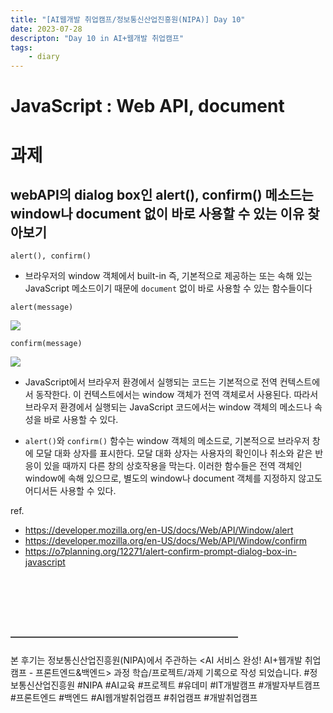 ```yaml
---
title: "[AI웹개발 취업캠프/정보통신산업진흥원(NIPA)] Day 10"
date: 2023-07-28
descripton: "Day 10 in AI+웹개발 취업캠프"
tags:
    - diary
---
```


# JavaScript : Web API, document

# 과제

## webAPI의 dialog box인 **alert(), confirm()** 메소드는 window나 document 없이 바로 사용할 수 있는 이유 찾아보기

`alert(), confirm()`
- 브라우저의 window 객체에서 built-in 즉, 기본적으로 제공하는 또는 속해 있는 JavaScript 메소드이기 때문에 `document` 없이 바로 사용할 수 있는 함수들이다


```
alert(message)
```

![](/posts/posts_images/aiweb_day10/alert.png)

```
confirm(message)
```

![](/posts/posts_images/aiweb_day10/confirm.png)

- JavaScript에서 브라우저 환경에서 실행되는 코드는 기본적으로 전역 컨텍스트에서 동작한다. 이 컨텍스트에서는 window 객체가 전역 객체로서 사용된다. 따라서 브라우저 환경에서 실행되는 JavaScript 코드에서는 window 객체의 메소드나 속성을 바로 사용할 수 있다.

- `alert()`와 `confirm()` 함수는 window 객체의 메소드로, 기본적으로 브라우저 창에 모달 대화 상자를 표시한다. 모달 대화 상자는 사용자의 확인이나 취소와 같은 반응이 있을 때까지 다른 창의 상호작용을 막는다. 이러한 함수들은 전역 객체인 window에 속해 있으므로, 별도의 window나 document 객체를 지정하지 않고도 어디서든 사용할 수 있다.

ref.
- https://developer.mozilla.org/en-US/docs/Web/API/Window/alert
- https://developer.mozilla.org/en-US/docs/Web/API/Window/confirm
- https://o7planning.org/12271/alert-confirm-prompt-dialog-box-in-javascript



<br><br><br><br>

#### ——————————————————————————
본 후기는 정보통신산업진흥원(NIPA)에서 주관하는 <AI 서비스 완성! AI+웹개발 취업캠프 - 프론트엔드&백엔드> 과정 학습/프로젝트/과제 기록으로 작성 되었습니다.
#정보통신산업진흥원 #NIPA #AI교육 #프로젝트 #유데미 #IT개발캠프 #개발자부트캠프 #프론트엔드 #백엔드 #AI웹개발취업캠프 #취업캠프 #개발취업캠프 
